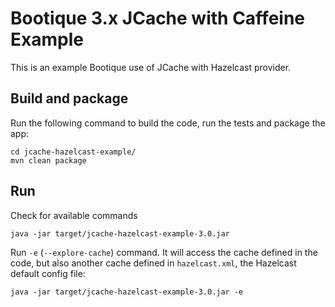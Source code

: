 # Bootique 3.x JCache with Caffeine Example

This is an example Bootique use of JCache with Hazelcast provider.

## Build and package

Run the following command to build the code, run the tests and package the app:
```
cd jcache-hazelcast-example/
mvn clean package
```

## Run

Check for available commands
```
java -jar target/jcache-hazelcast-example-3.0.jar
```

Run `-e` (`--explore-cache`) command. It will access the cache defined in the code, but also another cache defined in
`hazelcast.xml`, the Hazelcast default config file:

```
java -jar target/jcache-hazelcast-example-3.0.jar -e
```

